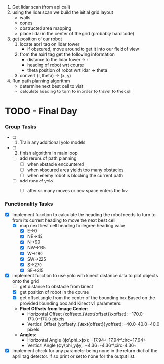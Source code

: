 1. Get lidar scan (from api call)
2. using the lidar scan we build the initial grid layout
	- walls
	- cones 
	- obstructed area mapping 
	- place lidar in the center of the grid (probably hard code)
3. get position of our robot 
	1. locate april tag on lidar tower 
		- if obscured, move around to get it into our field of view 
	2. from the apirl tag get the following information
		- distance to the lidar tower -> r
		- heading of robot wrt course 
		- theta position of robot wrt lidar -> theta
	3. convert (r, theta) -> (x, y)
4. Run path planning algorithm 
	- determine next best cell to visit 
	- calculate heading to turn to in order to travel to the cell 

# TODO - Final Day 

### Group Tasks
- [ ] 1. Train any additional yolo models
- [ ] 2. finish algorithm in main loop
	- [ ] add reruns of path planning
		- [ ] when obstacle encountered
		- [ ] when obscured area yields too many obstacles
		- [ ] when enemy robot is blocking the current path 
	- [ ] add runs of yolo 
		- [ ] after so many moves or new space enters the fov 
	

### Functionality Tasks
- [x] Implement function to calculate the heading the robot needs to turn to from its current heading to move the next best cell
	- [x] map next best cell heading to degree heading value 
		- [x] E->0
		- [x] NE->45
		- [x] N->90
		- [x] NW->135
		- [x] W->180
		- [x] SW->225
		- [x] S->270
		- [x] SE->315
	
- [x] implement function to use yolo with kinect distance data to plot objects onto the grid
	- [ ] get distance to obstacle from kinect
	- [x] get position of robot in the course
	- [x] get offset angle from the center of the bounding box 
		Based on the provided bounding box and Kinect v1 parameters:

	- **Pixel Offsets from Image Center**:
	    - Horizontal Offset (xoffsetx_{\text{offset}}xoffset​): −170.0-170.0−170.0 pixels
	    - Vertical Offset (yoffsety_{\text{offset}}yoffset​): −40.0-40.0−40.0 pixels
	- **Angles**:
	    - Horizontal Angle (ϕx\phi_xϕx​): −17.94∘-17.94^\circ−17.94∘
	    - Vertical Angle (ϕy\phi_yϕy​): −4.36∘-4.36^\circ−4.36∘
- [x] Implement check for any parameter being none in the return dict of the april tag detector. if so print or set to none for the output list. 